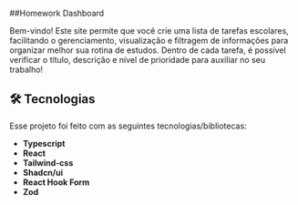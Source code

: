 ##Homework Dashboard

Bem-vindo! Este site permite que você crie uma lista de tarefas escolares, facilitando o gerenciamento, visualização e filtragem de informações para organizar melhor sua rotina de estudos.
Dentro de cada tarefa, é possível verificar o título, descrição e nível de prioridade para auxiliar no seu trabalho!

## 🛠️ Tecnologias

Esse projeto foi feito com as seguintes tecnologias/bibliotecas:

- **Typescript**
- **React**
- **Tailwind-css**
- **Shadcn/ui**
- **React Hook Form**
- **Zod**
